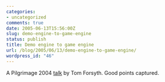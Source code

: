 ```yaml
---
categories:
- uncategorized
comments: true
date: 2005-06-13T15:56:00Z
slug: demo-engine-to-game-engine
status: publish
title: Demo engine to game engine
url: /blog/2005/06/13/demo-engine-to-game-engine/
wordpress_id: "46"
---
```


A Pilgrimage 2004 [talk](http://eelpi.gotdns.org/papers/demo_engine_to_game_engine.ppt.zip) by Tom Forsyth. Good points captured.
